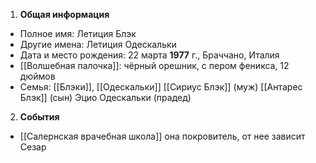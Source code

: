 1. **Общая информация**
 - Полное имя: Летиция Блэк
 - Другие имена: Летиция Одескальки
 - Дата и место рождения: 22 марта **1977** г., Браччано, Италия
 - [[Волшебная палочка]]: чёрный орешник, с пером феникса, 12 дюймов
 - Семья: [[Блэки]], [[Одескальки]]
	[[Сириус Блэк]] (муж)
	[[Антарес Блэк]] (сын)
	Эцио Одескальки (прадед)

2. **События**
 - [[Салернская врачебная школа]] она покровитель, от нее зависит Сезар
